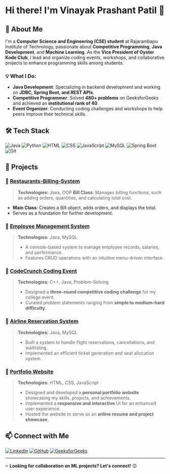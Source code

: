 # Hi there! I'm Vinayak Prashant Patil 👋

## 🚀 About Me
I'm a **Computer Science and Engineering (CSE) student** at Rajarambapu Institute of Technology, passionate about **Competitive Programming**, **Java Development**, and **Machine Learning**. As the **Vice President of Oyster Kode Club**, I lead and organize coding events, workshops, and collaborative projects to enhance programming skills among students.

### 💡 What I Do:
- **Java Development**: Specializing in backend development and working on **JDBC, Spring Boot, and REST APIs**.
- **Competitive Programmer**: Solved **480+ problems** on GeeksforGeeks and achieved an **institutional rank of 40**.
- **Event Organizer**: Conducting coding challenges and workshops to help peers improve their technical skills.

## 🛠️ Tech Stack
![Java](https://img.shields.io/badge/Java-ED8B00?style=for-the-badge&logo=java&logoColor=white)
![Python](https://img.shields.io/badge/Python-3776AB?style=for-the-badge&logo=python&logoColor=white)
![HTML](https://img.shields.io/badge/HTML-E34F26?style=for-the-badge&logo=html5&logoColor=white)
![CSS](https://img.shields.io/badge/CSS-1572B6?style=for-the-badge&logo=css3&logoColor=white)
![JavaScript](https://img.shields.io/badge/JavaScript-F7DF1E?style=for-the-badge&logo=javascript&logoColor=black)
![MySQL](https://img.shields.io/badge/MySQL-4479A1?style=for-the-badge&logo=mysql&logoColor=white)
![Spring Boot](https://img.shields.io/badge/Spring%20Boot-6DB33F?style=for-the-badge&logo=spring-boot&logoColor=white)
![Git](https://img.shields.io/badge/Git-F05032?style=for-the-badge&logo=git&logoColor=white)

## 📌 Projects
### 🔹 [Restaurants-Billing-System](https://github.com/Vinayak24Patil/Restaurants-Billing-System)
> **Technologies:** Java, OOP
**Bill Class**: Manages billing functions, such as adding orders, quantities, and calculating total cost.  
- **Main Class**: Creates a Bill object, adds orders, and displays the total.  
- Serves as a foundation for further development.  

### 🔹 [Employee Management System](https://github.com/Vinayak24Patil/Employee-Record-Management)
> **Technologies:** Java, MySQL
> - A console-based system to manage employee records, salaries, and performance.
> - Features CRUD operations with an intuitive menu-driven interface.

### 🔹 [CodeCrunch Coding Event](https://github.com/vinayakpatil7/codecrunch)
> **Technologies:** C++, Java, Problem-Solving
> - Designed a **three-round competitive coding challenge** for my college event.
> - Curated problem statements ranging from **simple to medium-hard difficulty**.

### 🔹 [Airline Reservation System](https://github.com/Vinayak24Patil/Airline_Reservation_System/blob/main/README.md)
> **Technologies:** Java, MySQL
> - Built a system to handle flight reservations, cancellations, and waitlisting.
> - Implemented an efficient ticket generation and seat allocation system.

### 🔹 [Portfolio Website](https://github.com/Vinayak24Patil/Portfolio)
> **Technologies:** HTML, CSS, JavaScript
> - Designed and developed a **personal portfolio website** showcasing my skills, projects, and achievements.
> - Implemented a **responsive and interactive** UI for an enhanced user experience.
> - Hosted the website to serve as an **online resume and project showcase**.



## 📫 Connect with Me
[![LinkedIn](https://img.shields.io/badge/LinkedIn-0A66C2?style=for-the-badge&logo=linkedin&logoColor=white)](https://www.linkedin.com/in/vinayak-patil-485385269/)
[![GitHub](https://img.shields.io/badge/GitHub-181717?style=for-the-badge&logo=github&logoColor=white)](https://github.com/Vinayak24Patil)
[![GeeksforGeeks](https://img.shields.io/badge/GeeksforGeeks-308D46?style=for-the-badge&logo=geeksforgeeks&logoColor=white)](https://www.geeksforgeeks.org/user/vinayak_patil/)


---
⭐ **Looking for collaboration on ML projects? Let's connect!** 😊

